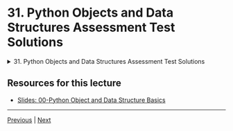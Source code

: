 # 31. Python Objects and Data Structures Assessment Test Solutions

<details>
  <summary> 31. Python Objects and Data Structures Assessment Test Solutions </summary>

-   [Notebook: 10-Objects and Data Structures Assessment Test-Solution](http://localhost:8888/notebooks/Documents/Complete-Python-3-Bootcamp/00-Python%20Object%20and%20Data%20Structure%20Basics/10-Objects%20and%20Data%20Structures%20Assessment%20Test-Solution.ipynb)

-   [Codebase: 09-data-structures-test.py](../../../codebase/python-camp/00-Python-Object-and-Data-Structure-Basics/09-data-structures-test.py)

</details> 


## Resources for this lecture


-   [Slides: 00-Python Object and Data Structure Basics](https://docs.google.com/presentation/d/1lMiOnSVp1dbTOOLMXJXqDyUJz5-k7n-rVPgQtMj7wcA/edit#slide=id.g2586a91ea0_0_101)


---

[Previous](./30_Python-Objects-and-Data-Structures-Assessment-Test-Overview.md) | [Next]()